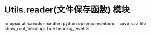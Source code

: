 # Utils.reader(文件保存函数) 模块

::: ppsci.utils.reader
    handler: python
    options:
      members:
        - save_csv_file
      show_root_heading: True
      heading_level: 3
